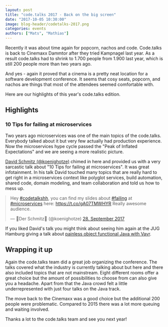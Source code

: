 ```yaml
---
layout: post
title: "code.talks 2017 - Back on the big screen"
date: "2017-10-05 10:30:00"
image: blog-header/codetalks-2017.png
categories: events
authors: ["Mats", "Mathias"]
---
```


<style>

.twitter-tweet {
  margin: auto;
}
</style>

Recently it was about time again for popcorn, nachos and code.
Code.talks is back to Cinemaxx Dammtor after they tried Kampnagel last year.
As a result code.talks had to shrink to 1.700 people from 1.900 last year, which is still 200 people more than two years ago.

And yes - again it proved that a cinema is a pretty neat location for a software development conference.
It seems that cosy seats, popcorn, and nachos are things that most of the attendees seemed comfortable with.

Here are our highlights of this year's code.talks edition.

## Highlights

### 10 Tips for failing at microservices

Two years ago microservices was one of the main topics of the code.talks.
Everybody talked about it but very few actually had production experience.
Now the microservices hype cycle passed the "Peak of Inflated Expectations" and we are seeing a more realistic picture.

[David Schmitz (@koenighotze)](https://twitter.com/koenighotze) chimed in here and provided us with a very sarcastic talk about "10 Tips for failing at microservices".
It was great infotainment.
In his talk David touched many topics that are really hard to get right in a microservices context like polyglot services, build automation, shared code, domain modeling, and team collaboration and told us how to mess up.

<blockquote class="twitter-tweet" data-lang="de"><p lang="en" dir="ltr">Hey <a href="https://twitter.com/hashtag/codetalkshh?src=hash&amp;ref_src=twsrc%5Etfw">#codetalkshh</a>, you can find my slides about <a href="https://twitter.com/hashtag/failing?src=hash&amp;ref_src=twsrc%5Etfw">#failing</a> at <a href="https://twitter.com/hashtag/microservices?src=hash&amp;ref_src=twsrc%5Etfw">#microservices</a> here: <a href="https://t.co/gA07TMWHYR">https://t.co/gA07TMWHYR</a> Really awesome audience.</p>&mdash; 👑Der Schmitz💾 (@koenighotze) <a href="https://twitter.com/koenighotze/status/913357102613237760?ref_src=twsrc%5Etfw">28. September 2017</a></blockquote>
<script async src="//platform.twitter.com/widgets.js" charset="utf-8"></script>

If you liked David's talk you might think about seeing him again at the JUG Hamburg giving a talk about [painless object functional Java with Vavr](https://www.meetup.com/de-DE/jug-hamburg/events/243300696/).

## Wrapping it up

Again the code.talks team did a great job organizing the conference. The talks covered what the industry is currently talking about but here and there also included topics that are not mainstream.
Eight different rooms offer a great choice but the amount of possibilities to choose from can also give you a headache.
Apart from that the Java crowd felt a little underrepresented with just four talks on the Java track.

The move back to the Cinemaxx was a good choice but the additional 200 people were problematic. Compared to 2015 there was a lot more queuing and waiting involved.

Thanks a lot to the code.talks team and see you next year!
